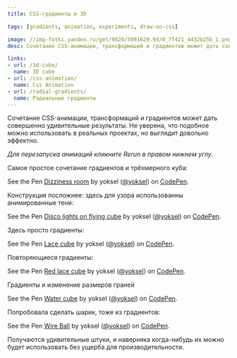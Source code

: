 ```yaml
---
title: СSS-градиенты и 3D

tags: [gradients, animation, experiments, draw-on-css]

image: //img-fotki.yandex.ru/get/9820/5091629.9d/0_7f421_4432b25b_L.png
desc: Сочетание CSS-анимации, трансформаций и градиентов может дать совершенно удивительные результаты. Не уверена, что подобное можно использовать в реальных проектах, но выглядит довольно эффектно.

links:
- url: /3d-cube/
  name: 3D cube
- url: /css-animation/
  name: Css Animation
- url: /radial-gradients/
  name: Радиальные градиенты
---
```


Сочетание CSS-анимации, трансформаций и градиентов может дать совершенно удивительные результаты. Не уверена, что подобное можно использовать в реальных проектах, но выглядит довольно эффектно.<!--more-->

<i>Для перезапуска анимаций кликните Rerun в правом нижнем углу.</i>

Самое простое сочетание градиентов и трёхмерного куба:

<p data-height="400" data-theme-id="0" data-slug-hash="uDGJz" data-default-tab="result" class='codepen'>See the Pen <a href='http://codepen.io/yoksel/pen/uDGJz'>Dizziness room</a> by yoksel (<a href='http://codepen.io/yoksel'>@yoksel</a>) on <a href='http://codepen.io'>CodePen</a>.</p>
<script async src="//codepen.io/assets/embed/ei.js"></script>

Конструкция посложнее: здесь для узора использованны анимированные тени:

<p data-height="600" data-theme-id="0" data-slug-hash="nxgrp" data-default-tab="result" class='codepen'>See the Pen <a href='http://codepen.io/yoksel/pen/nxgrp'>Disco lights on flying cube</a> by yoksel (<a href='http://codepen.io/yoksel'>@yoksel</a>) on <a href='http://codepen.io'>CodePen</a>.</p>
<script async src="//codepen.io/assets/embed/ei.js"></script>

Здесь просто градиенты:

<p data-height="500" data-theme-id="0" data-slug-hash="kcIyb" data-default-tab="result" class='codepen'>See the Pen <a href='http://codepen.io/yoksel/pen/kcIyb'>Lace cube</a> by yoksel (<a href='http://codepen.io/yoksel'>@yoksel</a>) on <a href='http://codepen.io'>CodePen</a>.</p>
<script async src="//codepen.io/assets/embed/ei.js"></script>

Повторяющиеся градиенты:

<p data-height="600" data-theme-id="0" data-slug-hash="iaKyC" data-default-tab="result" class='codepen'>See the Pen <a href='http://codepen.io/yoksel/pen/iaKyC'>Red lace cube</a> by yoksel (<a href='http://codepen.io/yoksel'>@yoksel</a>) on <a href='http://codepen.io'>CodePen</a>.</p>
<script async src="//codepen.io/assets/embed/ei.js"></script>

Градиенты и изменение размеров граней

<p data-height="500" data-theme-id="0" data-slug-hash="CIvkg" data-default-tab="result" class='codepen'>See the Pen <a href='http://codepen.io/yoksel/pen/CIvkg'>Water cube</a> by yoksel (<a href='http://codepen.io/yoksel'>@yoksel</a>) on <a href='http://codepen.io'>CodePen</a>.</p>
<script async src="//codepen.io/assets/embed/ei.js"></script>

Попробовала сделать шарик, тоже из градиентов:

<p data-height="500" data-theme-id="0" data-slug-hash="Feqdw" data-default-tab="result" class='codepen'>See the Pen <a href='http://codepen.io/yoksel/pen/Feqdw'>Wire Ball</a> by yoksel (<a href='http://codepen.io/yoksel'>@yoksel</a>) on <a href='http://codepen.io'>CodePen</a>.</p>
<script async src="//codepen.io/assets/embed/ei.js"></script>

Получаются удивительные штуки, и наверняка когда-нибудь их можно будет использовать без ущерба для производительности.
